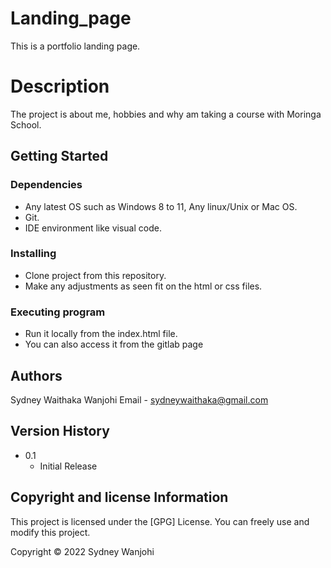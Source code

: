 # Landing_page

This is a portfolio landing page.

# Description

The project is about me, hobbies and why am taking a course with Moringa School.

## Getting Started

### Dependencies

* Any latest OS such as Windows 8 to 11, Any linux/Unix or Mac OS.
* Git.
* IDE environment like visual code.

### Installing

* Clone project from this repository.
* Make any adjustments as seen fit on the html or css files.

### Executing program

* Run it locally from the index.html file.
* You can also access it from the gitlab page

## Authors
Sydney Waithaka Wanjohi
Email - sydneywaithaka@gmail.com

## Version History

* 0.1
    * Initial Release

## Copyright and license Information

This project is licensed under the [GPG] License. You can freely use and modify this project.

Copyright © 2022 Sydney Wanjohi
